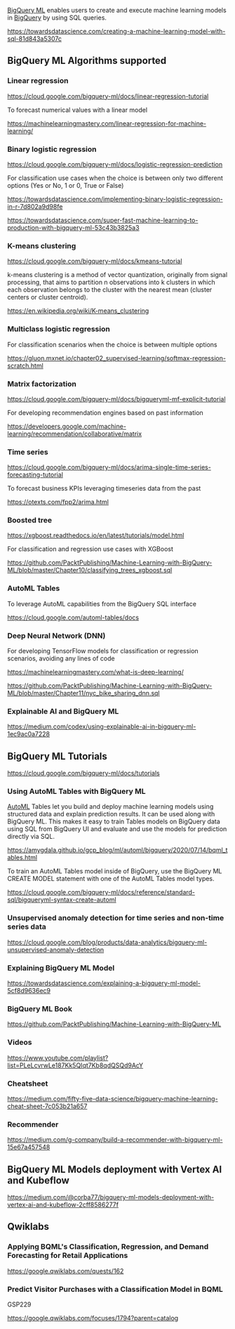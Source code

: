

[BigQuery ML](https://cloud.google.com/bigquery-ml/docs/) enables users to create and execute machine learning models in [BigQuery](BigQuery) by using SQL queries.



https://towardsdatascience.com/creating-a-machine-learning-model-with-sql-81d843a5307c


## BigQuery ML Algorithms supported

### Linear regression

https://cloud.google.com/bigquery-ml/docs/linear-regression-tutorial

To forecast numerical values with a linear model

https://machinelearningmastery.com/linear-regression-for-machine-learning/


### Binary logistic regression

https://cloud.google.com/bigquery-ml/docs/logistic-regression-prediction

For classification use cases when the choice is between only two different options (Yes or No, 1 or 0, True or False)

https://towardsdatascience.com/implementing-binary-logistic-regression-in-r-7d802a9d98fe

https://towardsdatascience.com/super-fast-machine-learning-to-production-with-bigquery-ml-53c43b3825a3


### K-means clustering

https://cloud.google.com/bigquery-ml/docs/kmeans-tutorial

k-means clustering is a method of vector quantization, originally from signal processing, that aims to partition n observations into k clusters in which each observation belongs to the cluster with the nearest mean (cluster centers or cluster centroid).

https://en.wikipedia.org/wiki/K-means_clustering


### Multiclass logistic regression

For classification scenarios when the choice is between multiple options

https://gluon.mxnet.io/chapter02_supervised-learning/softmax-regression-scratch.html

### Matrix factorization

https://cloud.google.com/bigquery-ml/docs/bigqueryml-mf-explicit-tutorial


For developing recommendation engines based on past information

https://developers.google.com/machine-learning/recommendation/collaborative/matrix


### Time series

https://cloud.google.com/bigquery-ml/docs/arima-single-time-series-forecasting-tutorial

To forecast business KPIs leveraging timeseries data from the past

https://otexts.com/fpp2/arima.html


### Boosted tree

https://xgboost.readthedocs.io/en/latest/tutorials/model.html


For classification and regression use cases with XGBoost


https://github.com/PacktPublishing/Machine-Learning-with-BigQuery-ML/blob/master/Chapter10/classifying_trees_xgboost.sql

### AutoML Tables

To leverage AutoML capabilities from the BigQuery SQL interface

https://cloud.google.com/automl-tables/docs


### Deep Neural Network (DNN)

For developing TensorFlow models for classification or regression scenarios, avoiding any lines of code

https://machinelearningmastery.com/what-is-deep-learning/


https://github.com/PacktPublishing/Machine-Learning-with-BigQuery-ML/blob/master/Chapter11/nyc_bike_sharing_dnn.sql

### Explainable AI and BigQuery ML

https://medium.com/codex/using-explainable-ai-in-bigquery-ml-1ec9ac0a7228


##  BigQuery ML  Tutorials

https://cloud.google.com/bigquery-ml/docs/tutorials

### Using AutoML Tables with BigQuery ML

[AutoML](AutoML) Tables let you build and deploy machine learning models using structured data and explain prediction results.
It can be used along with BigQuery ML. This makes it easy to train Tables models on BigQuery data using SQL from BigQuery UI and evaluate and use the models for prediction directly via SQL.

https://amygdala.github.io/gcp_blog/ml/automl/bigquery/2020/07/14/bqml_tables.html

To train an AutoML Tables model inside of BigQuery, use the BigQuery ML CREATE MODEL statement with one of the AutoML Tables model types.

https://cloud.google.com/bigquery-ml/docs/reference/standard-sql/bigqueryml-syntax-create-automl


### Unsupervised anomaly detection for time series and non-time series data

https://cloud.google.com/blog/products/data-analytics/bigquery-ml-unsupervised-anomaly-detection


### Explaining BigQuery ML Model

https://towardsdatascience.com/explaining-a-bigquery-ml-model-5cf8d9636ec9


### BigQuery ML Book

https://github.com/PacktPublishing/Machine-Learning-with-BigQuery-ML

### Videos

https://www.youtube.com/playlist?list=PLeLcvrwLe187Kk5QIqt7Kb8qdQSQd9AcY

### Cheatsheet

https://medium.com/fifty-five-data-science/bigquery-machine-learning-cheat-sheet-7c053b21a657


### Recommender

https://medium.com/g-company/build-a-recommender-with-bigquery-ml-15e67a457548

## BigQuery ML Models deployment with Vertex AI and Kubeflow

https://medium.com/@corba77/bigquery-ml-models-deployment-with-vertex-ai-and-kubeflow-2cff8586277f


## Qwiklabs




### Applying BQML's Classification, Regression, and Demand Forecasting for Retail Applications

https://google.qwiklabs.com/quests/162


### Predict Visitor Purchases with a Classification Model in BQML

GSP229

https://google.qwiklabs.com/focuses/1794?parent=catalog